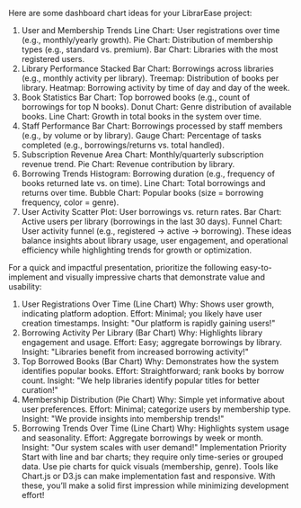 Here are some dashboard chart ideas for your LibrarEase project:

1. User and Membership Trends
Line Chart: User registrations over time (e.g., monthly/yearly growth).
Pie Chart: Distribution of membership types (e.g., standard vs. premium).
Bar Chart: Libraries with the most registered users.
2. Library Performance
Stacked Bar Chart: Borrowings across libraries (e.g., monthly activity per library).
Treemap: Distribution of books per library.
Heatmap: Borrowing activity by time of day and day of the week.
3. Book Statistics
Bar Chart: Top borrowed books (e.g., count of borrowings for top N books).
Donut Chart: Genre distribution of available books.
Line Chart: Growth in total books in the system over time.
4. Staff Performance
Bar Chart: Borrowings processed by staff members (e.g., by volume or by library).
Gauge Chart: Percentage of tasks completed (e.g., borrowings/returns vs. total handled).
5. Subscription Revenue
Area Chart: Monthly/quarterly subscription revenue trend.
Pie Chart: Revenue contribution by library.
6. Borrowing Trends
Histogram: Borrowing duration (e.g., frequency of books returned late vs. on time).
Line Chart: Total borrowings and returns over time.
Bubble Chart: Popular books (size = borrowing frequency, color = genre).
7. User Activity
Scatter Plot: User borrowings vs. return rates.
Bar Chart: Active users per library (borrowings in the last 30 days).
Funnel Chart: User activity funnel (e.g., registered -> active -> borrowing).
These ideas balance insights about library usage, user engagement, and operational efficiency while highlighting trends for growth or optimization.

For a quick and impactful presentation, prioritize the following easy-to-implement and visually impressive charts that demonstrate value and usability:

1. User Registrations Over Time (Line Chart)
Why: Shows user growth, indicating platform adoption.
Effort: Minimal; you likely have user creation timestamps.
Insight: "Our platform is rapidly gaining users!"
2. Borrowing Activity Per Library (Bar Chart)
Why: Highlights library engagement and usage.
Effort: Easy; aggregate borrowings by library.
Insight: "Libraries benefit from increased borrowing activity!"
3. Top Borrowed Books (Bar Chart)
Why: Demonstrates how the system identifies popular books.
Effort: Straightforward; rank books by borrow count.
Insight: "We help libraries identify popular titles for better curation!"
4. Membership Distribution (Pie Chart)
Why: Simple yet informative about user preferences.
Effort: Minimal; categorize users by membership type.
Insight: "We provide insights into membership trends!"
5. Borrowing Trends Over Time (Line Chart)
Why: Highlights system usage and seasonality.
Effort: Aggregate borrowings by week or month.
Insight: "Our system scales with user demand!"
Implementation Priority
Start with line and bar charts; they require only time-series or grouped data.
Use pie charts for quick visuals (membership, genre).
Tools like Chart.js or D3.js can make implementation fast and responsive.
With these, you’ll make a solid first impression while minimizing development effort!